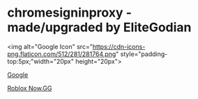 # chromesigninproxy - made/upgraded by EliteGodian

<picture>
  <source media="(prefers-color-scheme: dark)" srcset="https://user-images.githubusercontent.com/25423296/163456776-7f95b81a-f1ed-45f7-b7ab-8fa810d529fa.png">
  <source media="(prefers-color-scheme: light)" srcset="https://user-images.githubusercontent.com/25423296/163456779-a8556205-d0a5-45e2-ac17-42d089e3c3f8.png">
  
  <img alt="Google Icon" src="https://cdn-icons-png.flaticon.com/512/281/281764.png" style="padding-top:5px;"width="20px" height="20px">
</picture>




<a target="_self" href="https://www.google.com" > Google </a>
  
  


<a target="_self" href="https://now.gg/apps/roblox-corporation/5349/roblox.html" > Roblox Now.GG </a>
